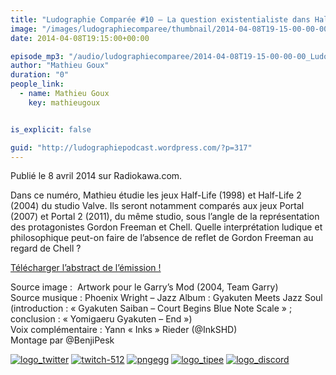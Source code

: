 ```yaml
---
title: "Ludographie Comparée #10 – La question existentialiste dans Half-Life et Portal"
image: "/images/ludographiecomparee/thumbnail/2014-04-08T19-15-00-00-00_LudographieCompare10LaquestionexistentialistedansHalfLifeetPortal.jpg"
date: 2014-04-08T19:15:00+00:00

episode_mp3: "/audio/ludographiecomparee/2014-04-08T19-15-00-00-00_LudographieCompare10LaquestionexistentialistedansHalfLifeetPortal.mp3"
author: "Mathieu Goux"
duration: "0"
people_link: 
  - name: Mathieu Goux
    key: mathieugoux


is_explicit: false

guid: "http://ludographiepodcast.wordpress.com/?p=317"
---
```


<PodcastHeader/>

<!-- ECRIRE LA DESCRIPTION DE L'EPISODE SOUS CETTE LIGNE -->
<p>Publié le 8 avril 2014 sur Radiokawa.com.</p>
<p>Dans ce numéro, Mathieu étudie les jeux Half-Life (1998) et Half-Life 2 (2004) du studio Valve. Ils seront notamment comparés aux jeux Portal (2007) et Portal 2 (2011), du même studio, sous l’angle de la représentation des protagonistes Gordon Freeman et Chell. Quelle interprétation ludique et philosophique peut-on faire de l’absence de reflet de Gordon Freeman au regard de Chell ?</p>
<p><a title="LC10-abstract" href="/resources/ludographiecomparee/2014-04-08T19-15-00-00-00_LudographieCompare10LaquestionexistentialistedansHalfLifeetPortal/lc10-abstract.pdf" rel="nofollow">Télécharger l’abstract de l’émission !</a></p>
<p></p>
<a href="" rel="nofollow"></a>
 
<p>Source image :&nbsp; Artwork pour le Garry’s Mod (2004, Team Garry)<br>
Source musique : Phoenix Wright – Jazz Album : Gyakuten Meets Jazz Soul (introduction : «&nbsp;Gyakuten Saiban – Court Begins Blue Note Scale&nbsp;» ; conclusion : «&nbsp;Yomigaeru Gyakuten – End&nbsp;»)<br>
Voix complémentaire : Yann «&nbsp;Inks&nbsp;» Rieder (@InkSHD)<br>
Montage par @BenjiPesk</p>


<tr>
<td><a href="https://twitter.com/Gouximan" rel="nofollow"><img src="/resources/ludographiecomparee/2014-04-08T19-15-00-00-00_LudographieCompare10LaquestionexistentialistedansHalfLifeetPortal/logo_twitter-1.png" alt="logo_twitter"></a></td>
<td><a href="https://www.twitch.tv/mathieugoux" rel="nofollow"><img src="/resources/ludographiecomparee/2014-04-08T19-15-00-00-00_LudographieCompare10LaquestionexistentialistedansHalfLifeetPortal/twitch-512-1.png" alt="twitch-512"></a></td>
<td><a href="https://www.youtube.com/user/MattTheFatalifieur/videos" rel="nofollow"><img src="/resources/ludographiecomparee/2014-04-08T19-15-00-00-00_LudographieCompare10LaquestionexistentialistedansHalfLifeetPortal/pngegg.png" alt="pngegg"></a></td>
<td><a href="http://fr.tipeee.com/calvinball" rel="nofollow"><img src="/resources/ludographiecomparee/2014-04-08T19-15-00-00-00_LudographieCompare10LaquestionexistentialistedansHalfLifeetPortal/logo_tipee-1.png" alt="logo_tipee"></a></td>
<td><a href="https://discord.com/invite/4RnA9v7" rel="nofollow"><img src="/resources/ludographiecomparee/2014-04-08T19-15-00-00-00_LudographieCompare10LaquestionexistentialistedansHalfLifeetPortal/logo_discord-1.png" alt="logo_discord"></a></td>
</tr>




